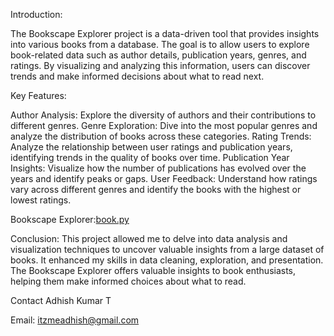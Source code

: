Introduction:

The Bookscape Explorer project is a data-driven tool that provides insights into various books from a database. The goal is to allow users to explore book-related data such as author details, publication years, genres, and ratings. By visualizing and analyzing this information, users can discover trends and make informed decisions about what to read next.

Key Features:

Author Analysis: Explore the diversity of authors and their contributions to different genres.
Genre Exploration: Dive into the most popular genres and analyze the distribution of books across these categories.
Rating Trends: Analyze the relationship between user ratings and publication years, identifying trends in the quality of books over time.
Publication Year Insights: Visualize how the number of publications has evolved over the years and identify peaks or gaps.
User Feedback: Understand how ratings vary across different genres and identify the books with the highest or lowest ratings.

Bookscape Explorer:[book.py](https://github.com/AdhishkumarT/bookscape/blob/main/book.py)

Conclusion:
This project allowed me to delve into data analysis and visualization techniques to uncover valuable insights from a large dataset of books. It enhanced my skills in data cleaning, exploration, and presentation. The Bookscape Explorer offers valuable insights to book enthusiasts, helping them make informed choices about what to read.

Contact Adhish Kumar T

Email: itzmeadhish@gmail.com
